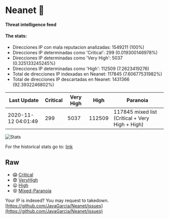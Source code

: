 # Neanet :hocho:
#### Threat intelligence feed
#### The stats:

- Direcciones IP con mala reputacion analizadas: 1549211 (100%)
- Direcciones IP determinadas como 'Critical':  299 (0.019300146978%)
- Direcciones IP determinadas como 'Very High':  5037 (0.325133245245%)
- Direcciones IP determinadas como 'High':  112509 (7.2623419276)
- Total de direcciones IP indexadas en Neanet:  117845 (7.60677531982%)
- Total de direcciones IP descartadas en Neanet:  1431366 (92.3932246802%)

| Last Update | Critical | Very High | High | Paranoia |
| --- | --- | --- | --- | --- |
| 2020-11-12 04:01:49 | 299 | 5037 | 112509 | 117845 mixed list (Critical + Very High + High)|

![Stats](https://docs.google.com/spreadsheets/d/e/2PACX-1vSnaNMIXVabIpDJjufMlzH7poXnshF3mgd8Is1g9ytUEzVsP5my4Trn8f-xkoLLQ38xpL3HtmUexLo6/pubchart?oid=501124687&format=image)

For the historical stats go to: [link](/stats.csv)
## Raw
- :scream: [Critical](https://raw.githubusercontent.com/JavaGarcia/Neanet/master/blacklists/neanet_critical.txt)
- :fearful: [VeryHigh](https://raw.githubusercontent.com/JavaGarcia/Neanet/master/blacklists/neanet_veryHigh.txtt)
- :frowning: [High](https://raw.githubusercontent.com/JavaGarcia/Neanet/master/blacklists/neanet_high.txt)
- :dizzy_face: [Mixed-Paranoia](https://raw.githubusercontent.com/JavaGarcia/Neanet/master/blacklists/neanet_all.txt)


Your IP is indexed? You may request to takedown. [https://github.com/JavaGarcia/Neanet/issues](https://github.com/JavaGarcia/Neanet/issues)
































































































































































































































































































































































































































































































































































































































































































































































































































































































































































































































































































































































































































































































































































































































































































































































































































































































































































































































































































































































































































































































































































